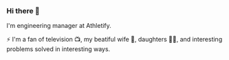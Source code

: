 ### Hi there 👋

I'm engineering manager at Athletify.

⚡ I'm a fan of television 📺, my beatiful wife 👩, daughters 👧👧, and interesting problems solved in interesting ways.
